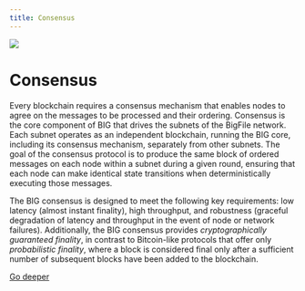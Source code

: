 ```yaml
---
title: Consensus
---
```


![](/img/how-it-works/consensus.webp)

# Consensus

Every blockchain requires a consensus mechanism that enables nodes to agree on the messages to be processed and their ordering. Consensus is the core component of BIG that drives the subnets of the BigFile network. Each subnet operates as an independent blockchain, running the BIG core, including its consensus mechanism, separately from other subnets. The goal of the consensus protocol is to produce the same block of ordered messages on each node within a subnet during a given round, ensuring that each node can make identical state transitions when deterministically executing those messages.

The BIG consensus is designed to meet the following key requirements: low latency (almost instant finality), high throughput, and robustness (graceful degradation of latency and throughput in the event of node or network failures). Additionally, the BIG consensus provides *cryptographically guaranteed finality*, in contrast to Bitcoin-like protocols that offer only *probabilistic finality*, where a block is considered final only after a sufficient number of subsequent blocks have been added to the blockchain.

[Go deeper](/how-it-works/consensus/)
